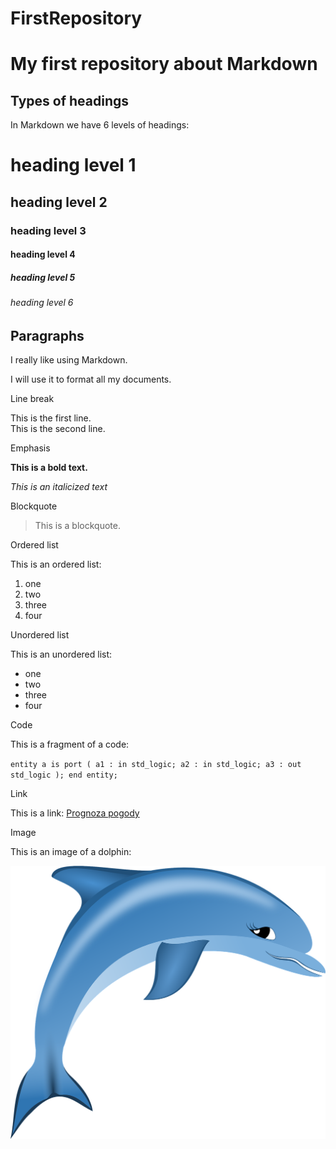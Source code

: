# FirstRepository
# My first repository about Markdown

## Types of headings
In Markdown we have 6 levels of headings:
# heading level 1
## heading level 2
### heading level 3
#### heading level 4
##### heading level 5
###### heading level 6

## Paragraphs
I really like using Markdown.

I will use it to format all my documents.

Line break

This is the first line.  
This is the second line.

Emphasis

**This is a bold text.**

*This is an italicized text*

Blockquote

> This is a blockquote.

Ordered list

This is an ordered list:
1. one 
2. two
3. three
4. four

Unordered list

This is an unordered list:
- one 
- two
- three
- four

Code

This is a fragment of a code:

`entity a is
  port (
    a1 : in std_logic;
    a2 : in std_logic;
    a3 : out std_logic
  );
end entity;`

Link

This is a link: [Prognoza pogody](https://www.meteo.pl)


Image

This is an image of a dolphin:

![delfin](delfin.png)



